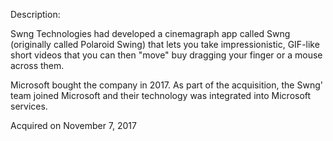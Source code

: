Description:

Swng Technologies had developed a cinemagraph app called Swng (originally called Polaroid Swing) that lets you take impressionistic, GIF-like short videos that you can then "move" buy dragging your finger or a mouse across them.

Microsoft bought the company in 2017. As part of the acquisition, the Swng' team joined Microsoft and their technology was integrated into Microsoft services.

Acquired on November 7, 2017
